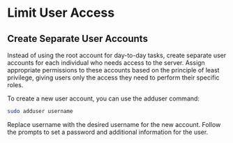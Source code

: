 # Limit User Access

## Create Separate User Accounts
Instead of using the root account for day-to-day tasks, create separate user accounts for each individual who needs access to the server. Assign appropriate permissions to these accounts based on the principle of least privilege, giving users only the access they need to perform their specific roles.

To create a new user account, you can use the adduser command:
```bash
sudo adduser username
```
Replace username with the desired username for the new account. Follow the prompts to set a password and additional information for the user.



























